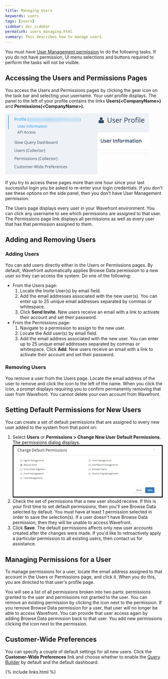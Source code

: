 ```yaml
---
title: Managing Users
keywords: users
tags: [users]
sidebar: doc_sidebar
permalink: users_managing.html
summary: This describes how to manage users.
---
```


You must have [User Management permission](permissions) to do the following tasks. If you do not have permission, UI menu selections and buttons required to perform the tasks will not be visible.

## Accessing the Users and Permissions Pages
You access the Users and Permissions pages by clicking the gear icon <i class="fa fa-cog"></i> on the task bar and selecting your username. Your user profile displays. The panel to the left of your profile contains the links **Users(\<CompanyName\>)** and **Permissions(\<CompanyName\>)**.

![user profile](images/user_profile.png)

If you try to access these pages more than one hour since your last successful login you be asked to re-enter your login credentials. If you don't see these options on the side panel, then you don't have User Management permission.
 
The Users page displays every user in your Wavefront environment. You can click any username to see which permissions are assigned to that user. The Permissions page link displays all permissions as well as every user that has that permission assigned to them.
 
## Adding and Removing Users
 
### Adding Users
You can add users directly either in the Users or Permissions pages. By default, Wavefront automatically applies Browse Data permission to a new user so they can access the system.
Do one of the following:

- From the Users page:
  1. Locate the Invite User(s) by email field.
  1. Add the email addresses associated with the new user(s). You can enter up to 25 unique email addresses separated by commas or whitespace.
  1. Click **Send Invite**. New users receive an email with a link to activate their account and set their password.
- From the Permissions page:
  1. Navigate to a permission to assign to the new user.
  1. Locate the Add user(s) by email field.
  1. Add the email address associated with the new user. You can enter up to 25 unique email addresses separated by commas or whitespace.
Click **Add**. New users receive an email with a link to activate their account and set their password.
 
### Removing Users
You remove a user from the Users page. Locate the email address of the user to remove and click the <span class="fa-times-circle fa" style="color: red;"></span> icon to the left of the name. When you click the icon, a prompt displays requiring you to confirm permanently removing that user from Wavefront. You cannot delete your own account from Wavefront.
 
## Setting Default Permissions for New Users

You can create a set of default permissions that are assigned to every new user added to the system from that point on:

1. Select **Users** or **Permissions > Change New User Default Permissions**. The permissions dialog displays.
![default permissions](images/default_permissions.png)
1. Check the set of permissions that a new user should receive. If this is your first time to set default permissions, then you'll see Browse Data selected by default. You must have at least 1 permission selected in order to save the selection(s). If a user doesn't have Browse Data permission, then they will be unable to access  Wavefront.
1. Click **Save**. The default permissions affects only new user accounts created after the changes were made. If you'd like to retroactively apply a particular permission to all existing users, then contact us for assistance.
 
## Managing Permissions for a User
To manage permissions for a user, locate the email address assigned to that account in the Users or Permissions page, and click it. When you do this, you are directed to that user's profile page.
 
You will see a list of all permissions broken into two parts: permissions granted to the user and permissions not granted to the user. You can remove an existing permission by clicking the <span class="fa-times fa" style="color: red;"></span> icon next to  the permission. If you remove Browse Data permission for a user, that user will no longer be able to access Wavefront. You can provide that user access again by adding Browse Data permission back to that user. You add new permissions clicking the <span class="fa-plus-circle fa" style="color: green;"></span> icon next to the permission.
 
## Customer-Wide Preferences
You can specify a couple of default settings for all new users. Click the **Customer-Wide Preferences** link and choose whether to enable the [Query Builder](query_language_query_builder) by default and the default dashboard.

{% include links.html %}
